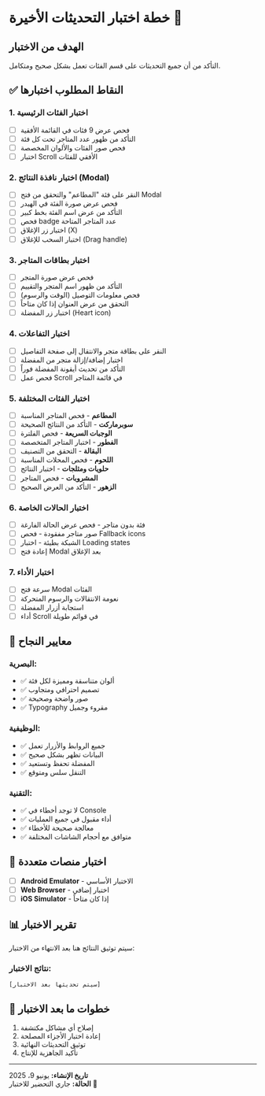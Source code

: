 # خطة اختبار التحديثات الأخيرة 🧪

## الهدف من الاختبار
التأكد من أن جميع التحديثات على قسم الفئات تعمل بشكل صحيح ومتكامل.

## ✅ النقاط المطلوب اختبارها

### 1. **اختبار الفئات الرئيسية**
- [ ] فحص عرض 9 فئات في القائمة الأفقية
- [ ] التأكد من ظهور عدد المتاجر تحت كل فئة
- [ ] فحص صور الفئات والألوان المخصصة
- [ ] اختبار Scroll الأفقي للفئات

### 2. **اختبار نافذة النتائج (Modal)**
- [ ] النقر على فئة "المطاعم" والتحقق من فتح Modal
- [ ] فحص عرض صورة الفئة في الهيدر
- [ ] التأكد من عرض اسم الفئة بخط كبير
- [ ] فحص badge عدد المتاجر المتاحة
- [ ] اختبار زر الإغلاق (X)
- [ ] اختبار السحب للإغلاق (Drag handle)

### 3. **اختبار بطاقات المتاجر**
- [ ] فحص عرض صورة المتجر
- [ ] التأكد من ظهور اسم المتجر والتقييم
- [ ] فحص معلومات التوصيل (الوقت والرسوم)
- [ ] التحقق من عرض العنوان إذا كان متاحاً
- [ ] اختبار زر المفضلة (Heart icon)

### 4. **اختبار التفاعلات**
- [ ] النقر على بطاقة متجر والانتقال إلى صفحة التفاصيل
- [ ] اختبار إضافة/إزالة متجر من المفضلة
- [ ] التأكد من تحديث أيقونة المفضلة فوراً
- [ ] فحص عمل Scroll في قائمة المتاجر

### 5. **اختبار الفئات المختلفة**
- [ ] **المطاعم** - فحص المتاجر المناسبة
- [ ] **سوبرماركت** - التأكد من النتائج الصحيحة
- [ ] **الوجبات السريعة** - فحص الفلترة
- [ ] **الفطور** - اختبار المتاجر المتخصصة
- [ ] **البقالة** - التحقق من التصنيف
- [ ] **اللحوم** - فحص المحلات المناسبة
- [ ] **حلويات ومثلجات** - اختبار النتائج
- [ ] **المشروبات** - فحص المتاجر
- [ ] **الزهور** - التأكد من العرض الصحيح

### 6. **اختبار الحالات الخاصة**
- [ ] فئة بدون متاجر - فحص عرض الحالة الفارغة
- [ ] صور متاجر مفقودة - فحص Fallback icons
- [ ] الشبكة بطيئة - اختبار Loading states
- [ ] إعادة فتح Modal بعد الإغلاق

### 7. **اختبار الأداء**
- [ ] سرعة فتح Modal الفئات
- [ ] نعومة الانتقالات والرسوم المتحركة
- [ ] استجابة أزرار المفضلة
- [ ] أداء Scroll في قوائم طويلة

## 🎯 معايير النجاح

### **البصرية:**
- ✅ ألوان متناسقة ومميزة لكل فئة
- ✅ تصميم احترافي ومتجاوب
- ✅ صور واضحة وصحيحة
- ✅ Typography مقروء وجميل

### **الوظيفية:**
- ✅ جميع الروابط والأزرار تعمل
- ✅ البيانات تظهر بشكل صحيح
- ✅ المفضلة تحفظ وتستعيد
- ✅ التنقل سلس ومتوقع

### **التقنية:**
- ✅ لا توجد أخطاء في Console
- ✅ أداء مقبول في جميع العمليات
- ✅ معالجة صحيحة للأخطاء
- ✅ متوافق مع أحجام الشاشات المختلفة

## 📱 اختبار منصات متعددة
- [ ] **Android Emulator** - الاختبار الأساسي
- [ ] **Web Browser** - اختبار إضافي
- [ ] **iOS Simulator** - إذا كان متاحاً

## 📊 تقرير الاختبار
سيتم توثيق النتائج هنا بعد الانتهاء من الاختبار:

### نتائج الاختبار:
```
[سيتم تحديثها بعد الاختبار]
```

## 🚀 خطوات ما بعد الاختبار
1. إصلاح أي مشاكل مكتشفة
2. إعادة اختبار الأجزاء المصلحة
3. توثيق التحديثات النهائية
4. تأكيد الجاهزية للإنتاج

---
**تاريخ الإنشاء:** يونيو 9، 2025  
**الحالة:** جاري التحضير للاختبار 🧪
